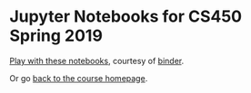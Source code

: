 # Jupyter Notebooks for CS450 Spring 2019

[Play with these
notebooks](http://mybinder.org/repo/illinois-scicomp/cs450-s19-binder), courtesy of
[binder](http://mybinder.org).

Or go [back to the course homepage](https://relate.cs.illinois.edu/course/cs450-s19/).
